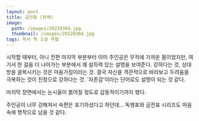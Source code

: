 ```yaml
---
layout: post
title: 금전표 (좌백)
image:
  path: /images/20220304.jpg
  thumbnail: /images/20220304.jpg
tags: 독서 책 소설 무협
---
```


시작할 때부터, 아니 전편 마지막 부분부터 이미 주인공은 무적에 가까운 몸이었지만, 여기서 한 걸음 더 나아가는 부분에서 꽤 설득력 있는 설명을 보여준다. 강하다는 것, 상대방을 굴복시키는 것은 마음가짐이라는 것. 결국 자신을 객관적으로 바라보고 두려움을 극복하는 것이 진정으로 강하다는 것. '자존감'이라는 단어로도 설명이 되는 것 같다.

마지막 장면에서는 눈시울이 붉어질 정도로 감동적이기까지 했다.

주인공이 너무 강해져서 속편은 포기하셨다고 하던데... 독행표와 금전표 시리즈도 마음 속에 명작으로 남을 것 같다.
